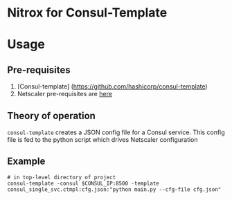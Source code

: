 # Nitrox for Consul-Template

# Usage
## Pre-requisites
1. [Consul-template] (https://github.com/hashicorp/consul-template)
2. Netscaler pre-requisites are [here](../README.md)

## Theory  of operation
`consul-template` creates a JSON config file for a Consul service. This config file is fed to the python script which drives Netscaler configuration

## Example

````
# in top-level directory of project
consul-template -consul $CONSUL_IP:8500 -template consul_single_svc.ctmpl:cfg.json:"python main.py --cfg-file cfg.json"
````



